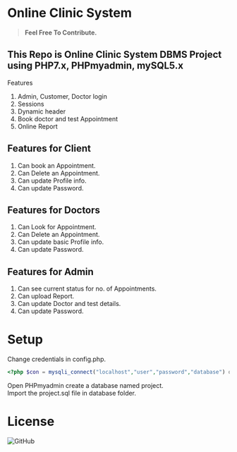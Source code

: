 # Online Clinic System

>**Feel Free To Contribute.**

## This Repo is Online Clinic System DBMS Project using PHP7.x, PHPmyadmin, mySQL5.x  
  
Features  

1. Admin, Customer, Doctor login  
2. Sessions  
3. Dynamic header  
4. Book doctor and test Appointment  
5. Online Report  

## Features for Client

1. Can book an Appointment.  
2. Can Delete an Appointment.  
3. Can update Profile info.  
4. Can update Password.  

## Features for Doctors  

1. Can Look for Appointment.  
2. Can Delete an Appointment.  
3. Can update basic Profile info.  
4. Can update Password.  

## Features for Admin  

1. Can see current status for no. of Appointments.  
2. Can upload Report.  
3. Can update Doctor and test details.  
4. Can update Password.  

# Setup  

Change credentials in config.php.  

```php  
<?php $con = mysqli_connect("localhost","user","password","database") or die(mysqli_error()); ?>  
```  

Open PHPmyadmin create a database named project.  
Import the project.sql file in database folder.

# License

![GitHub](https://img.shields.io/github/license/Piyushhbhutoria/OnlineClinicSystem?style=for-the-badge) 
